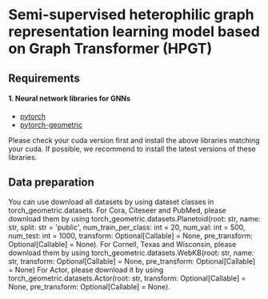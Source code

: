 # Semi-supervised heterophilic graph representation learning model based on Graph Transformer (HPGT)

## Requirements

#### 1. Neural network libraries for GNNs

* [pytorch](https://pytorch.org/get-started/locally/)
* [pytorch-geometric](https://pytorch-geometric.readthedocs.io/en/latest/notes/installation.html)

Please check your cuda version first and install the above libraries matching your cuda. If possible, we recommend to install the latest versions of these libraries.

## Data preparation

You can use download all datasets by using dataset classes in torch_geometric.datasets. 
For Cora, Citeseer and PubMed, please download them by using torch_geometric.datasets.Planetoid(root: str, name: str, split: str = 'public', num_train_per_class: int = 20, num_val: int = 500, num_test: int = 1000, transform: Optional[Callable] = None, pre_transform: Optional[Callable] = None).
For Cornell, Texas and Wisconsin, please download them by using torch_geometric.datasets.WebKB(root: str, name: str, transform: Optional[Callable] = None, pre_transform: Optional[Callable] = None)
For Actor, please download it by using torch_geometric.datasets.Actor(root: str, transform: Optional[Callable] = None, pre_transform: Optional[Callable] = None).
